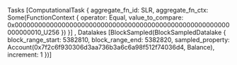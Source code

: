 Tasks [ComputationalTask { aggregate_fn_id: SLR, aggregate_fn_ctx: Some(FunctionContext { operator: Equal, value_to_compare: 0x0000000000000000000000000000000000000000000000000000000000000010_U256 }) }]
, Datalakes [BlockSampled(BlockSampledDatalake { block_range_start: 5382810, block_range_end: 5382820, sampled_property: Account(0x7f2c6f930306d3aa736b3a6c6a98f512f74036d4, Balance), increment: 1 })] 